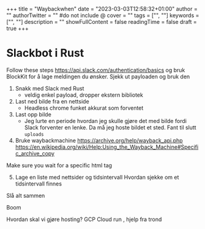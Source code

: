+++
title = "Waybackwhen"
date = "2023-03-03T12:58:32+01:00"
author = ""
authorTwitter = "" #do not include @
cover = ""
tags = ["", ""]
keywords = ["", ""]
description = ""
showFullContent = false
readingTime = false
draft = true
+++

# Slackbot i Rust
Follow these steps https://api.slack.com/authentication/basics
og bruk BlockKit for å lage meldingen du ønsker. Sjekk ut payloaden og bruk den

1. Snakk med Slack med Rust
    - veldig enkel payload, dropper ekstern bibliotek
2. Last ned bilde fra en nettside
    - Headless chrome funket akkurat som forventet
3. Last opp bilde
    - Jeg lurte en periode hvordan jeg skulle gjøre det med bilde fordi Slack
      forventer en lenke. Da må jeg hoste bildet et sted. Fant til slutt
      `uploads`
4. Bruke waybackmachine
https://archive.org/help/wayback_api.php
https://en.wikipedia.org/wiki/Help:Using_the_Wayback_Machine#Specific_archive_copy

Make sure you wait for a specific html tag

5. Lage en liste med nettsider og tidsintervall
Hvordan sjekke om et tidsintervall finnes

Slå alt sammen

Boom

Hvordan skal vi gjøre hosting?
GCP Cloud run , hjelp fra trond
